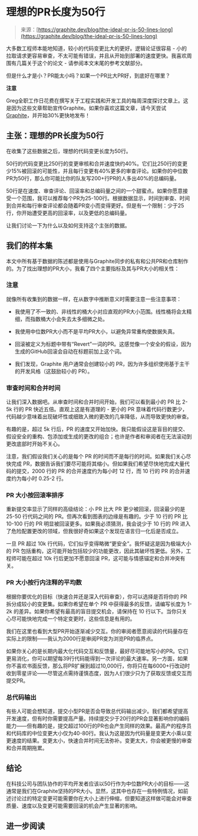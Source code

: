 <!--yml

类别：未分类

日期：2024-05-27 14:40:35

-->

# 理想的PR长度为50行

> 来源：[https://graphite.dev/blog/the-ideal-pr-is-50-lines-long](https://graphite.dev/blog/the-ideal-pr-is-50-lines-long)

大多数工程师本能地知道，较小的代码变更比大的更好。逻辑论证很容易 - 小的拉取请求更容易审查，不太可能有错误，并且从开始到部署的速度更快。我喜欢周围有几篇关于这个的论文 - 请参阅本文末尾的参考文献部分。

但是什么才是小？PR能太小吗？如果一个PR比大PR好，到底好在哪里？

**注意**

Greg全职工作日花费在撰写关于工程实践和开发工具的每周深度探讨文章上。这是因为这些文章帮助宣传Graphite。如果你喜欢这篇文章，请今天尝试[Graphite](https://graphite.dev?utm_source=blog-note)，并开始30%更快地发布！

## 主张：理想的PR长度为50行[](/blog/the-ideal-pr-is-50-lines-long#the-claim-the-ideal-pr-is-50-lines-long)

在收集了这些数据之后，理想的代码变更长度为50行。

50行的代码变更比250行的变更审核和合并速度快约40%。它们比250行的变更少15%被回滚的可能性，并且每行变更有40%更多的审查评论。如果你的中位数PR为50行，那么你可能比你的队友写200+行PR的人多出40%的总编码量。

50行是在速度、审查评论、回滚率和总编码量之间的一个甜蜜点。如果你愿意接受一个范围，我可以推荐每个PR为25-100行。根据数据显示，时间到审查、时间到合并和每行审查评论都会随着PR变小而变得更好。但是有一个限制：少于25行，你开始遭受更高的回滚率，以及更低的总编码量。

让我们讨论一下为什么以及如何支持这个主张的数据。

## 我们的样本集[](/blog/the-ideal-pr-is-50-lines-long#our-sample-set)

本文中所有基于数据的陈述都是使用与Graphite同步的私有和公共PR和仓库制作的。为了找出理想的PR大小，我看了四个主要指标及其与PR大小的相关性：

### 注意[](/blog/the-ideal-pr-is-50-lines-long#caveats)

就像所有收集到的数据一样，在从数字中推断意义时需要注意一些注意事项：

+   我使用了不一致的、非线性的桶大小对应直观的PR大小范围。线性桶将会太精细，而指数桶大小会失去太多细微之处。

+   我使用中位数PR大小而不是平均PR大小，以避免异常重构使数据失真。

+   回滚被定义为标题中带有“Revert”一词的PR。这感觉像一个安全的假设，因为生成的GitHub回滚会自动在标题前加上这个词。

+   我们发现，Graphite 用户通常会创建较小的 PR，因为许多组织使用基于主干的开发风格（这鼓励较小的 PR）。

### 审查时间和合并时间[](/blog/the-ideal-pr-is-50-lines-long#time-to-review-and-time-to-merge)

让我们深入数据吧。从审查时间和合并时间开始，我们可以看到最小的 PR 比 2-5k 行的 PR 快近五倍。直观上这是有道理的 - 更小的 PR 意味着代码行数更少，代码越少意味着出现破坏性或细致入微的更改的几率降低，从而导致更快的审查。

有趣的是，超过 5k 行后，PR 的速度又开始加快。我只能假设这是盲目的提交、假设安全的重构、包添加或生成的更改的组合；也许是作者和审阅者在无法滚动到更改底部时开始不关心。

注意，我们假设我们关心的是每个 PR 的时间而不是每行的时间。如果我们关心尽快完成 PR，数据告诉我们要尽可能将其缩小。但如果我们希望尽快地完成大量代码的提交，2000 行的 PR 的合并速度约为每小时 12 行，而 10 行的 PR 的合并速度约为每小时 0.25-2 行。

### PR 大小按回滚率排序[](/blog/the-ideal-pr-is-50-lines-long#revert-rate-by-pr-size)

重新提交率显示了同样的高级结论：小 PR 比大 PR 更少被回滚，回滚最少的是 25-50 行代码之间的 PR。但再次看到图表的边缘是有趣的。少于 10 行的 PR 比 10-100 行的 PR 明显被回滚更多。如果我必须猜测，我会说少于 10 行的 PR 进入了危险配置更改的领域，但我很好奇如果这个发现在语言归一化后是否成立。

一旦 PR 超过 10k 行代码，它们似乎变得略微“更安全”。我怀疑这是因为极端大小的 PR 包括重构，这可能开始包括较少的功能更改，因此其破坏性更低。另外，工程师可能在超过 10k 行后更加不愿意回滚 PR，这可能与情感锚定和合并冲突有关。

### PR 大小按行内注释的平均数[](/blog/the-ideal-pr-is-50-lines-long#average-number-of-inline-comments-by-pr-size)

根据你要优化的目标（快速合并还是深入代码审查），你可以选择是否将你的 PR 拆分成较小的变更集。如果你希望在单个 PR 中获得最多的反馈，请编写长度为 1-2k 的差异。如果你希望有最高的盲目提交机会，请保持在 10 行以下。当你只关心尽可能快地完成一个特定变更时，这些信息是有用的。

我们在这里也看到大型PR开始逐渐减少交互。你的审阅者愿意阅读的代码量存在实际上的限制——我认为2000行是审阅PR变为浏览PR的临界点。

如果你关心的是长期内最大化代码交互和反馈量，最好尽可能地写小的PR。它们更易消化，你可以期望每39行代码能得到一次评论的最大速率。另一方面，如果你不喜欢书面反馈，那么将PR扩展到超过10,000行，你将只在每6000+行改动时收到零星评论——尽管这点需持谨慎态度，因为人们很少只为了获取反馈或交互而提交PR。

### 总代码输出[](/blog/the-ideal-pr-is-50-lines-long#total-code-output)

有些人可能会想知道，提交小型PR是否会导致总代码输出减少。我们都希望提高开发速度，但有时你需要提高产量。持续提交少于20行的PR会显著影响你的编码能力——但有趣的是，提交超过100行的PR也会产生同样的效果。最高产的程序员和代码库的中位变更大小仅为40-80行。我认为这是因为代码量是变更大小乘以变更速度的结果。变更太小，快速合并时间无法弥补。变更太大，你会被更慢的审查和合并周期拖累。

## 结论[](/blog/the-ideal-pr-is-50-lines-long#conclusion)

在科技公司与团队协作的平均开发者应该以50行作为中位数PR大小的目标——这通常是我们在Graphite坚持的PR大小。显然，这其中也存在一些特例情况，如前述讨论过的特定变更可能需要你在大小上进行伸缩，但要知道这样做可能会对审查质量、速度以及变更可能需要回滚的机会产生显著的影响。

## 进一步阅读[](/blog/the-ideal-pr-is-50-lines-long#further-reading)
